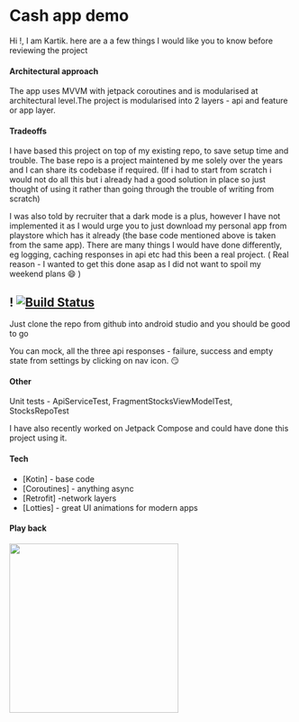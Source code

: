 # Cash app demo

Hi !, I am Kartik. here are a a few things I would like you to know before reviewing the project

#### Architectural approach
The app uses MVVM with jetpack coroutines and is modularised at architectural level.The project is modularised into 2 layers - api and feature or app layer.

#### Tradeoffs
I have based this project on top of my existing repo, to save setup time and trouble. The base repo is a project maintened by me solely over the years and I can share its codebase if required. (If i had to start from scratch i would not do all this but i already had a good solution in place so just thought of using it rather than going through the trouble of writing from scratch)

I was also told by recruiter that a dark mode is a plus, however I have not implemented it as I would urge you to just download my personal app from playstore which has it already (the base code mentioned above is taken from the same app). There are many things I would have done differently, eg logging, caching responses in api etc had this been a real project. ( Real reason - I wanted to get this done asap as I did not want to spoil my weekend plans :smile:	 )

## ! [![Build Status](https://travis-ci.org/joemccann/dillinger.svg?branch=master)](https://travis-ci.org/joemccann/dillinger)
Just clone the repo from github into android studio and you should be good to go

You can mock, all the three api responses - failure, success and empty state from settings by clicking on nav icon. :smirk:

#### Other
Unit tests - ApiServiceTest, FragmentStocksViewModelTest, StocksRepoTest

I have also recently worked on Jetpack Compose and could have done this project using it.

#### Tech
- [Kotin] - base code
- [Coroutines] - anything async
- [Retrofit] -network layers
- [Lotties] - great UI animations for modern  apps

#### Play back
<img src="app.gif" width="300px" />


